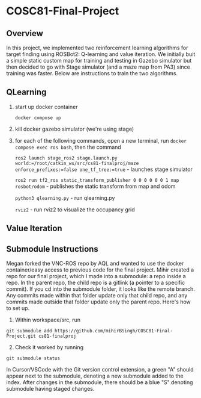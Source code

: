 # COSC81-Final-Project

## Overview

In this project, we implemented two reinforcement learning algorithms for target finding using ROSBot2: Q-learning and value iteration.
We initially buit a simple static custom map for training and testing in Gazebo simulator but then decided to go with Stage simulator (and a maze map from PA3) since training was faster.
Below are instructions to train the two algorithms.

## QLearning

1.  start up docker container

    `docker compose up`

2.  kill docker gazebo simulator (we're using stage)

3.  for each of the following commands, open a new terminal, run `docker compose exec ros bash`, then the command

    `ros2 launch stage_ros2 stage.launch.py world:=/root/catkin_ws/src/cs81-finalproj/maze enforce_prefixes:=false one_tf_tree:=true` - launches stage simulator

    `ros2 run tf2_ros static_transform_publisher 0 0 0 0 0 0 1 map rosbot/odom` - publishes the static transform from map and odom

    `python3 qlearning.py` - run qlearning.py

    `rviz2` - run rviz2 to visualize the occupancy grid

    <!-- `ros2 run teleop_twist_keyboard teleop_twist_keyboard` - teleoperate/drive the rosbot in the simulation -->

## Value Iteration

## Submodule Instructions

Megan forked the VNC-ROS repo by AQL and wanted to use the docker container/easy access to previous code for the final project. Mihir created a repo for our final project, which I made into a submodule: a repo inside a repo. In the parent repo, the child repo is a gitlink (a pointer to a specific commit). If you cd into the submodule folder, it looks like the remote branch. Any commits made within that folder update only that child repo, and any commits made outside that folder update only the parent repo.
Here's how to set up.

1. Within workspace/src, run

`git submodule add https://github.com/mihirBSingh/COSC81-Final-Project.git cs81-finalproj`

2. Check it worked by running

`git submodule status`

In Cursor/VSCode with the Git version control extension, a green "A" should appear next to the submodule, denoting a new submodule added to the index. After changes in the submodule, there should be a blue "S" denoting submodule having staged changes.
